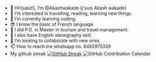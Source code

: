 - 👋 Hi!(salut!), I’m @Akashwakade (j'suis Akash wakade)
- 👀 I’m interested in travelling, reading, learning new things. 
- 🌱 I’m currently learning coding.
- 😎 I know the basic of French language.
- 🤵  I did P.G. in Master in tourism and travel management.
- 📝 I also have English stenography skill.
- 💞️ I’m looking to collaborate with new ones.
- 📫 How to reach me whatsapp no. 8482975339
- My github streak
[![GitHub Streak](https://streak-stats.demolab.com/?user=Akashwakade)](https://git.io/streak-stats)
![GitHub Contribution Calendar](https://github-readme-calendar.herokuapp.com/Akashwakade)



<!---
Akashwakade/Akashwakade is a ✨ special ✨ repository because its `README.md` (this file) appears on your GitHub profile.
You can click the Preview link to take a look at your changes.
--->
